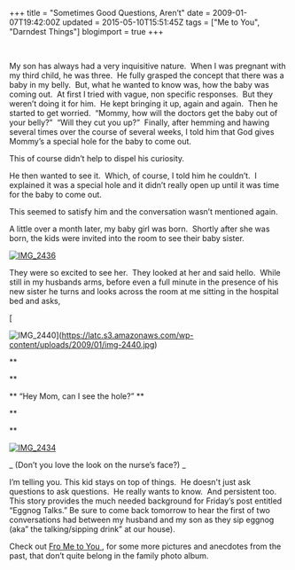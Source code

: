 +++
title = "Sometimes Good Questions, Aren’t"
date = 2009-01-07T19:42:00Z
updated = 2015-05-10T15:51:45Z
tags = ["Me to You", "Darndest Things"]
blogimport = true 
+++

&#160; 

My son has always had a very inquisitive nature.&#160; When I was pregnant with my third child, he was three.&#160; He fully grasped the concept that there was a baby in my belly.&#160; But, what he wanted to know was, how the baby was coming out.&#160; At first I tried with vague, non specific responses.&#160; But they weren’t doing it for him.&#160; He kept bringing it up, again and again.&#160; Then he started to get worried.&#160; “Mommy, how will the doctors get the baby out of your belly?”&#160; “Will they cut you up?”&#160; Finally, after hemming and hawing several times over the course of several weeks, I told him that God gives Mommy’s a special hole for the baby to come out.&#160; 

This of course didn’t help to dispel his curiosity.

He then wanted to see it.&#160; Which, of course, I told him he couldn’t.&#160; I explained it was a special hole and it didn’t really open up until it was time for the baby to come out.&#160; 

This seemed to satisfy him and the conversation wasn’t mentioned again.&#160; 

A little over a month later, my baby girl was born.&#160; Shortly after she was born, the kids were invited into the room to see their baby sister.&#160; 

[![IMG_2436](https://latc.s3.amazonaws.com/wp-content/uploads/2009/01/img-2436-thumb.jpg "IMG_2436")](https://latc.s3.amazonaws.com/wp-content/uploads/2009/01/img-2436.jpg)

They were so excited to see her.&#160; They looked at her and said hello.&#160; While still in my husbands arms, before even a full minute in the presence of his new sister he turns and looks across the room at me sitting in the hospital bed and asks,

[

![IMG_2440](https://latc.s3.amazonaws.com/wp-content/uploads/2009/01/img-2440-thumb.jpg "IMG_2440")](https://latc.s3.amazonaws.com/wp-content/uploads/2009/01/img-2440.jpg)

**

**

**
“Hey Mom, can I see the hole?”
**

**

**

[![IMG_2434](https://latc.s3.amazonaws.com/wp-content/uploads/2009/01/img-2434-thumb.jpg "IMG_2434")](https://latc.s3.amazonaws.com/wp-content/uploads/2009/01/img-2434.jpg)

_
(Don’t you love the look on the nurse’s face?)
_

I’m telling you. This kid stays on top of things.&#160; He doesn't just ask questions to ask questions.&#160; He really wants to know.&#160; And persistent too.&#160; This story provides the much needed background for Friday’s post entitled “Eggnog Talks.” Be sure to come back tomorrow to hear the first of two conversations had between my husband and my son as they sip eggnog (aka” the talking/sipping drink” at our house).&#160;&#160; 


Check out 
[
Fro Me to You
](http://www.wearethatfamily.com)
, for some more pictures and anecdotes from the past, that don’t quite belong in the family photo album.

